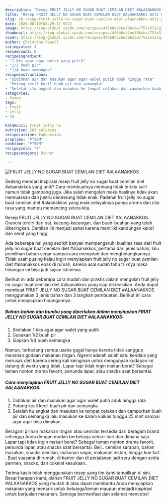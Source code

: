 ```yaml
---
description: "Resep FRUIT JELLY NO SUGAR BUAT CEMILAN DIET #ALAANAKKOS Anti Gagal"
title: "Resep FRUIT JELLY NO SUGAR BUAT CEMILAN DIET #ALAANAKKOS Anti Gagal"
slug: 18-resep-fruit-jelly-no-sugar-buat-cemilan-diet-alaanakkos-anti-gagal
date: 2020-08-10T08:29:17.957Z
image: https://img-global.cpcdn.com/recipes/4f6b0cb2ee386cbe/751x532cq70/fruit-jelly-no-sugar-buat-cemilan-diet-alaanakkos-foto-resep-utama.jpg
thumbnail: https://img-global.cpcdn.com/recipes/4f6b0cb2ee386cbe/751x532cq70/fruit-jelly-no-sugar-buat-cemilan-diet-alaanakkos-foto-resep-utama.jpg
cover: https://img-global.cpcdn.com/recipes/4f6b0cb2ee386cbe/751x532cq70/fruit-jelly-no-sugar-buat-cemilan-diet-alaanakkos-foto-resep-utama.jpg
author: Christine Powell
ratingvalue: 3
reviewcount: 8
recipeingredient:
- "1 bks agar agar walet yang putih"
- "1/2 buah pir"
- "1/4 buah semangka"
recipeinstructions:
- "Didihkan air dan masukan agar agar walet putih aduk hingga rata"
- "Potong kecil kecil buah pir dan semangka"
- "Setelah itu angkat dan masukan ke tempat cetakan dan campurkan buah pir dan semangka lalu masukan ke dalam kulkas tunggu 25 mnit sampai agar agar bisa dimakan."
categories:
- Resep
tags:
- fruit
- jelly
- no

katakunci: fruit jelly no 
nutrition: 263 calories
recipecuisine: Indonesian
preptime: "PT36M"
cooktime: "PT59M"
recipeyield: "4"
recipecategory: Dinner

---
```



![FRUIT JELLY NO SUGAR BUAT CEMILAN DIET #ALAANAKKOS](https://img-global.cpcdn.com/recipes/4f6b0cb2ee386cbe/751x532cq70/fruit-jelly-no-sugar-buat-cemilan-diet-alaanakkos-foto-resep-utama.jpg)

Sedang mencari inspirasi resep fruit jelly no sugar buat cemilan diet #alaanakkos yang unik? Cara membuatnya memang tidak terlalu sulit namun tidak gampang juga. Jika salah mengolah maka hasilnya tidak akan memuaskan dan justru cenderung tidak enak. Padahal fruit jelly no sugar buat cemilan diet #alaanakkos yang enak selayaknya punya aroma dan cita rasa yang mampu memancing selera kita.

Resep FRUIT JELLY NO SUGAR BUAT CEMILAN DIET #ALAANAKKOS. Granola terdiri dari oat, kacang-kacangan, dan buah-buahan yang telah dikeringkan. Cemilan ini menjadi sehat karena memiliki kandungan kalori dan serat yang tinggi.

Ada beberapa hal yang sedikit banyak mempengaruhi kualitas rasa dari fruit jelly no sugar buat cemilan diet #alaanakkos, pertama dari jenis bahan, lalu pemilihan bahan segar sampai cara mengolah dan menghidangkannya. Tidak usah pusing kalau ingin menyiapkan fruit jelly no sugar buat cemilan diet #alaanakkos enak di rumah, karena asal sudah tahu triknya maka hidangan ini bisa jadi sajian istimewa.


Berikut ini ada beberapa cara mudah dan praktis dalam mengolah fruit jelly no sugar buat cemilan diet #alaanakkos yang siap dikreasikan. Anda dapat membuat FRUIT JELLY NO SUGAR BUAT CEMILAN DIET #ALAANAKKOS menggunakan 3 jenis bahan dan 3 langkah pembuatan. Berikut ini cara untuk menyiapkan hidangannya.

<!--inarticleads1-->

##### Bahan-bahan dan bumbu yang diperlukan dalam menyiapkan FRUIT JELLY NO SUGAR BUAT CEMILAN DIET #ALAANAKKOS:

1. Sediakan 1 bks agar agar walet yang putih
1. Gunakan 1/2 buah pir
1. Siapkan 1/4 buah semangka


Namun, terkadang semua usaha gagal hanya karena tidak sanggup menahan godaan makanan ringan. Ngemil adalah salah satu kendala yang merusak diet karena sering kali keinginan untuk mengunyah kudapan ini datang di waktu yang tidak. Lapar tapi tidak ingin makan berat? Sebagai teman nonton drama favorit, penunda lapar, atau snacks saat bersantai. 

<!--inarticleads2-->

##### Cara menyiapkan FRUIT JELLY NO SUGAR BUAT CEMILAN DIET #ALAANAKKOS:

1. Didihkan air dan masukan agar agar walet putih aduk hingga rata
1. Potong kecil kecil buah pir dan semangka
1. Setelah itu angkat dan masukan ke tempat cetakan dan campurkan buah pir dan semangka lalu masukan ke dalam kulkas tunggu 25 mnit sampai agar agar bisa dimakan.


Beragam pilihan makanan ringan atau cemilan tersedia dari beragam brand sehingga Anda dengan mudah berbelanja sehari-hari dan dimana saja. Lapar tapi tidak ingin makan berat? Sebagai teman nonton drama favorit, penunda lapar, atau snacks saat bersantai. Beli.. cemilan sarapan, bahan masakan, snacks cemilan, makanan segar, makanan instan, hingga kue tart. . Buat suasana di rumah, di kantor dan di perjalanan jadi seru dengan sedia permen, snacks, dan cokelat kesukaan.. 

Terima kasih telah menggunakan resep yang tim kami tampilkan di sini. Besar harapan kami, olahan FRUIT JELLY NO SUGAR BUAT CEMILAN DIET #ALAANAKKOS yang mudah di atas dapat membantu Anda menyiapkan makanan yang menarik untuk keluarga/teman maupun menjadi inspirasi untuk berjualan makanan. Semoga bermanfaat dan selamat mencoba!
